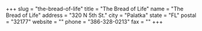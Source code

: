 +++
slug = "the-bread-of-life"
title = "The Bread of Life"
name = "The Bread of Life"
address = "320 N 5th St."
city = "Palatka"
state = "FL"
postal = "32177"
website = ""
phone = "386-328-0213"
fax = ""
+++
